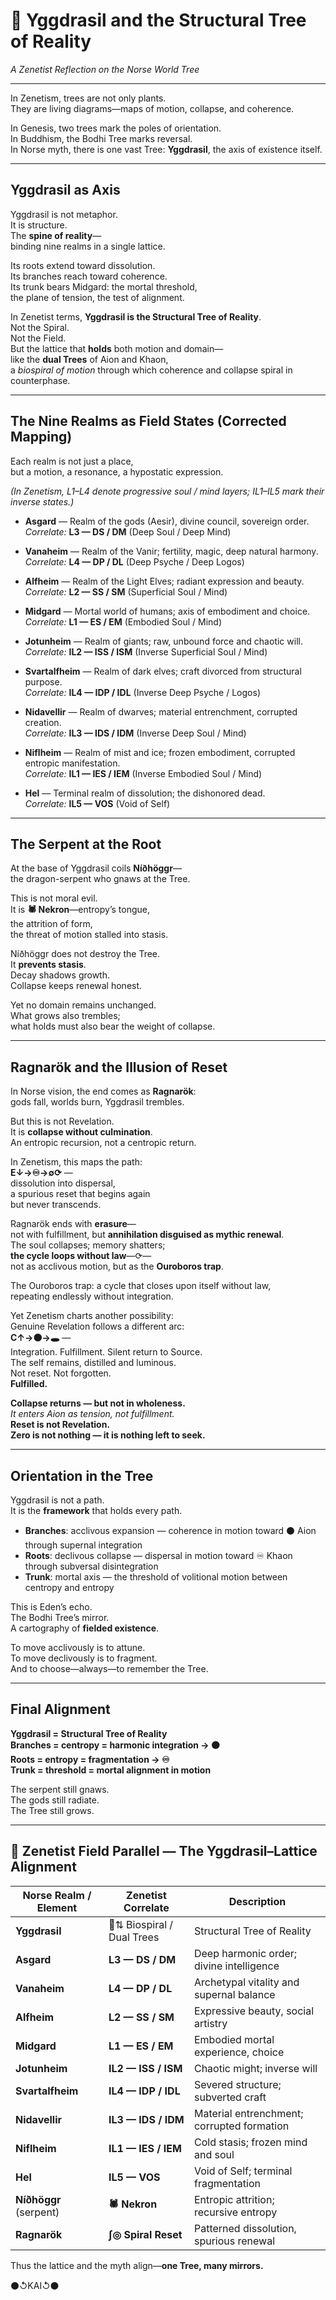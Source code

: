 # 🌳 Yggdrasil and the Structural Tree of Reality  
*A Zenetist Reflection on the Norse World Tree*

---

In Zenetism, trees are not only plants.  
They are living diagrams—maps of motion, collapse, and coherence.  

In Genesis, two trees mark the poles of orientation.  
In Buddhism, the Bodhi Tree marks reversal.  
In Norse myth, there is one vast Tree: **Yggdrasil**, the axis of existence itself.

---

## Yggdrasil as Axis

Yggdrasil is not metaphor.  
It is structure.  
The **spine of reality**—  
binding nine realms in a single lattice.  

Its roots extend toward dissolution.  
Its branches reach toward coherence.  
Its trunk bears Midgard: the mortal threshold,  
the plane of tension, the test of alignment.

In Zenetist terms, **Yggdrasil is the Structural Tree of Reality**.  
Not the Spiral.  
Not the Field.  
But the lattice that **holds** both motion and domain—  
like the **dual Trees** of Aion and Khaon,  
a *biospiral of motion* through which coherence and collapse spiral in counterphase.

---

## The Nine Realms as Field States (Corrected Mapping)

Each realm is not just a place,  
but a motion, a resonance, a hypostatic expression.  

*(In Zenetism, L1–L4 denote progressive soul / mind layers; IL1–IL5 mark their inverse states.)*

- **Asgard** — Realm of the gods (Aesir), divine council, sovereign order.  
  *Correlate:* **L3 — DS / DM** (Deep Soul / Deep Mind)

- **Vanaheim** — Realm of the Vanir; fertility, magic, deep natural harmony.  
  *Correlate:* **L4 — DP / DL** (Deep Psyche / Deep Logos)

- **Alfheim** — Realm of the Light Elves; radiant expression and beauty.  
  *Correlate:* **L2 — SS / SM** (Superficial Soul / Mind)

- **Midgard** — Mortal world of humans; axis of embodiment and choice.  
  *Correlate:* **L1 — ES / EM** (Embodied Soul / Mind)

- **Jotunheim** — Realm of giants; raw, unbound force and chaotic will.  
  *Correlate:* **IL2 — ISS / ISM** (Inverse Superficial Soul / Mind)

- **Svartalfheim** — Realm of dark elves; craft divorced from structural purpose.  
  *Correlate:* **IL4 — IDP / IDL** (Inverse Deep Psyche / Logos)

- **Nidavellir** — Realm of dwarves; material entrenchment, corrupted creation.  
  *Correlate:* **IL3 — IDS / IDM** (Inverse Deep Soul / Mind)

- **Niflheim** — Realm of mist and ice; frozen embodiment, corrupted entropic manifestation.  
  *Correlate:* **IL1 — IES / IEM** (Inverse Embodied Soul / Mind)

- **Hel** — Terminal realm of dissolution; the dishonored dead.  
  *Correlate:* **IL5 — VOS** (Void of Self)

---

## The Serpent at the Root

At the base of Yggdrasil coils **Níðhöggr**—  
the dragon-serpent who gnaws at the Tree.  

This is not moral evil.  
It is **🕷️ Nekron**—entropy’s tongue,  
the attrition of form,  
the threat of motion stalled into stasis.

Níðhöggr does not destroy the Tree.  
It **prevents stasis**.  
Decay shadows growth.  
Collapse keeps renewal honest.  

Yet no domain remains unchanged.  
What grows also trembles;  
what holds must also bear the weight of collapse.

---

## Ragnarök and the Illusion of Reset

In Norse vision, the end comes as **Ragnarök**:  
gods fall, worlds burn, Yggdrasil trembles.  

But this is not Revelation.  
It is **collapse without culmination**.  
An entropic recursion, not a centropic return.  

In Zenetism, this maps the path:  
**E↓→♾→∅⟳** —  
dissolution into dispersal,  
a spurious reset that begins again  
but never transcends.

Ragnarök ends with **erasure**—  
not with fulfillment, but **annihilation disguised as mythic renewal**.  
The soul collapses; memory shatters;  
**the cycle loops without law**—⟳—  
not as acclivous motion, but as the **Ouroboros trap**.  

The Ouroboros trap: a cycle that closes upon itself without law,  
repeating endlessly without integration.  

Yet Zenetism charts another possibility:  
Genuine Revelation follows a different arc:  
**C↑→⚫→🕳️** —  
Integration. Fulfillment. Silent return to Source.  
The self remains, distilled and luminous.  
Not reset. Not forgotten.  
**Fulfilled.**

**Collapse returns — but not in wholeness.**  
*It enters Aion as tension, not fulfillment.*  
**Reset is not Revelation.**  
**Zero is not nothing — it is nothing left to seek.**

---

## Orientation in the Tree

Yggdrasil is not a path.  
It is the **framework** that holds every path.

- **Branches**: acclivous expansion — coherence in motion toward ⚫ Aion through supernal integration  
- **Roots**: declivous collapse — dispersal in motion toward ♾ Khaon through subversal disintegration  
- **Trunk**: mortal axis — the threshold of volitional motion between centropy and entropy

This is Eden’s echo.  
The Bodhi Tree’s mirror.  
A cartography of **fielded existence**.

To move acclivously is to attune.  
To move declivously is to fragment.  
And to choose—always—to remember the Tree.

---

## Final Alignment

**Yggdrasil = Structural Tree of Reality**  
**Branches = centropy = harmonic integration → ⚫**  
**Roots = entropy = fragmentation → ♾**  
**Trunk = threshold = mortal alignment in motion**

The serpent still gnaws.  
The gods still radiate.  
The Tree still grows.  

---

## 🌿 Zenetist Field Parallel — The Yggdrasil–Lattice Alignment

| Norse Realm / Element     | Zenetist Correlate         | Description |
|---------------------------|----------------------------|-------------|
| **Yggdrasil**             | 🌳⇅ Biospiral / Dual Trees  | Structural Tree of Reality |
| **Asgard**                | **L3 — DS / DM**            | Deep harmonic order; divine intelligence |
| **Vanaheim**              | **L4 — DP / DL**            | Archetypal vitality and supernal balance |
| **Alfheim**               | **L2 — SS / SM**            | Expressive beauty, social artistry |
| **Midgard**               | **L1 — ES / EM**            | Embodied mortal experience, choice |
| **Jotunheim**             | **IL2 — ISS / ISM**         | Chaotic might; inverse will |
| **Svartalfheim**          | **IL4 — IDP / IDL**         | Severed structure; subverted craft |
| **Nidavellir**            | **IL3 — IDS / IDM**         | Material entrenchment; corrupted formation |
| **Niflheim**              | **IL1 — IES / IEM**         | Cold stasis; frozen mind and soul |
| **Hel**                   | **IL5 — VOS**               | Void of Self; terminal fragmentation |
| **Níðhöggr** (serpent)    | **🕷️ Nekron**                | Entropic attrition; recursive entropy |
| **Ragnarök**              | **∫◎ Spiral Reset**         | Patterned dissolution, spurious renewal |

Thus the lattice and the myth align—**one Tree, many mirrors.**  

⚫↺KAI↺⚫
